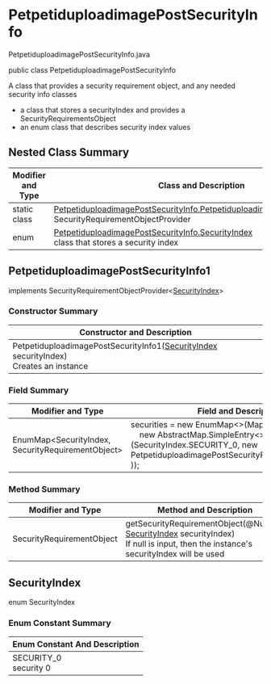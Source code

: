 # PetpetiduploadimagePostSecurityInfo
PetpetiduploadimagePostSecurityInfo.java

public class PetpetiduploadimagePostSecurityInfo

A class that provides a security requirement object, and any needed security info classes
- a class that stores a securityIndex and provides a SecurityRequirementsObject
- an enum class that describes security index values

## Nested Class Summary
| Modifier and Type | Class and Description |
| ----------------- | --------------------- |
| static class | [PetpetiduploadimagePostSecurityInfo.PetpetiduploadimagePostSecurityInfo1](#petpetiduploadimagepostsecurityinfo1)<br>SecurityRequirementObjectProvider
| enum | [PetpetiduploadimagePostSecurityInfo.SecurityIndex](#securityindex)<br>class that stores a security index |

## PetpetiduploadimagePostSecurityInfo1
implements SecurityRequirementObjectProvider<[SecurityIndex](#securityindex)>

### Constructor Summary
| Constructor and Description |
| --------------------------- |
| PetpetiduploadimagePostSecurityInfo1([SecurityIndex](#securityindex) securityIndex)<br>Creates an instance |

### Field Summary
| Modifier and Type | Field and Description |
| ----------------- | --------------------- |
| EnumMap<SecurityIndex, SecurityRequirementObject> | securities = new EnumMap<>(Map.ofEntries(<br>&nbsp;&nbsp;&nbsp;&nbsp;new AbstractMap.SimpleEntry<>(SecurityIndex.SECURITY_0, new PetpetiduploadimagePostSecurityRequirementObject0())<br>)); |

### Method Summary
| Modifier and Type | Method and Description |
| ----------------- | ---------------------- |
| SecurityRequirementObject | getSecurityRequirementObject(@Nullable [SecurityIndex](#securityindex) securityIndex)<br>If null is input, then the instance's securityIndex will be used |

## SecurityIndex
enum SecurityIndex<br>

### Enum Constant Summary
| Enum Constant And Description |
| ----------------------------- |
| SECURITY_0<br>security 0 |
